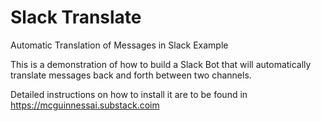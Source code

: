 # Slack Translate
Automatic Translation of Messages in Slack Example

This is a demonstration of how to build a Slack Bot that will automatically translate messages back and forth between two channels.

Detailed instructions on how to install it are to be found in https://mcguinnessai.substack.coim

